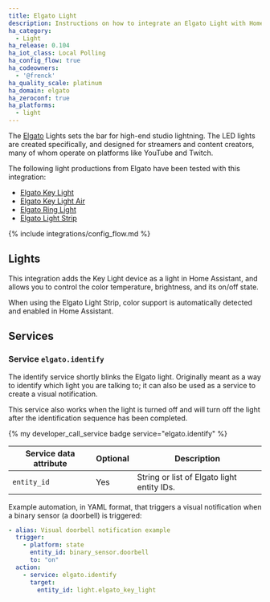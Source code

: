 ```yaml
---
title: Elgato Light
description: Instructions on how to integrate an Elgato Light with Home Assistant.
ha_category:
  - Light
ha_release: 0.104
ha_iot_class: Local Polling
ha_config_flow: true
ha_codeowners:
  - '@frenck'
ha_quality_scale: platinum
ha_domain: elgato
ha_zeroconf: true
ha_platforms:
  - light
---
```


The [Elgato](https://www.elgato.com/) Lights sets the bar for high-end studio
lightning. The LED lights are created specifically, and designed for streamers
and content creators, many of whom operate on platforms like YouTube and Twitch.

The following light productions from Elgato have been tested with this
integration:

- [Elgato Key Light](https://www.elgato.com/en/key-light)
- [Elgato Key Light Air](https://www.elgato.com/en/key-light-air)
- [Elgato Ring Light](https://www.elgato.com/en/ring-light)
- [Elgato Light Strip](https://www.elgato.com/en/light-strip)

{% include integrations/config_flow.md %}

## Lights

This integration adds the Key Light device as a light in Home Assistant, and
allows you to control the color temperature, brightness, and its on/off state.

When using the Elgato Light Strip, color support is automatically detected
and enabled in Home Assistant.

## Services

### Service `elgato.identify`

The identify service shortly blinks the Elgato light. Originally meant as
a way to identify which light you are talking to; it can also be used as
a service to create a visual notification.

This service also works when the light is turned off and will turn off the
light after the identification sequence has been completed.

{% my developer_call_service badge service="elgato.identify" %}

| Service data attribute | Optional | Description |
| ---------------------- | -------- | ----------- |
| `entity_id` | Yes | String or list of Elgato light entity IDs.

Example automation, in YAML format, that triggers a visual notification when
a binary sensor (a doorbell) is triggered:

```yaml
- alias: Visual doorbell notification example
  trigger:
    - platform: state
      entity_id: binary_sensor.doorbell
      to: "on"
  action:
    - service: elgato.identify
      target:
        entity_id: light.elgato_key_light
```

